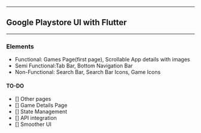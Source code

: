 
---
## Google Playstore UI with Flutter

---
### Elements
- Functional: Games Page(first page), Scrollable App details with images 
- Semi Functional:Tab Bar, Bottom Navigation Bar
- Non-Functional: Search Bar, Search Bar Icons, Game Icons

#### TO-DO
  - [] Other pages
  - [] Game Details Page
  - [] State Management
  - [] API integration
  - [] Smoother UI
